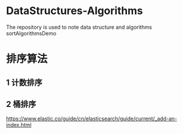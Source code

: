 # DataStructures-Algorithms
The repository is used to note data structure and algorithms sortAlgorithmsDemo

# 排序算法
## 1 计数排序
## 2 桶排序
https://www.elastic.co/guide/cn/elasticsearch/guide/current/_add-an-index.html